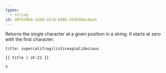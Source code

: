 ```yaml
---
types:
  - string
id: 40fb38b6-a2b0-411d-b90b-543b38ac8aa3
---
```

Returns the single character at a given position in a string. It starts at zero with the first character.

```.language-yaml
title: supercalifragilisticexpialidocious
```

```
{{ title | at:21 }}
```

```.language-output
x
```